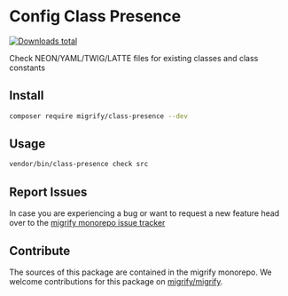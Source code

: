 # Config Class Presence

[![Downloads total](https://img.shields.io/packagist/dt/migrify/class-presence.svg?style=flat-square)](https://packagist.org/packages/migrify/class-presence/stats)

Check NEON/YAML/TWIG/LATTE files for existing classes and class constants

## Install

```bash
composer require migrify/class-presence --dev
```

## Usage

```bash
vendor/bin/class-presence check src
```

## Report Issues

In case you are experiencing a bug or want to request a new feature head over to the [migrify monorepo issue tracker](https://github.com/migrify/migrify/issues)

## Contribute

The sources of this package are contained in the migrify monorepo. We welcome contributions for this package on [migrify/migrify](https://github.com/migrify/migrify).
